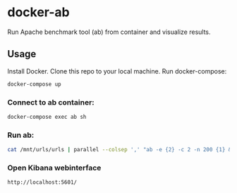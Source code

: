 # docker-ab

Run Apache benchmark tool (ab) from container and visualize results.

## Usage
Install Docker. Clone this repo to your local machine. Run docker-compose: 
```bash
docker-compose up
```

### Connect to ab container:
```bash
docker-compose exec ab sh
```

### Run ab:
```bash
cat /mnt/urls/urls | parallel --colsep ',' "ab -e {2} -c 2 -n 200 {1} && cat {2} | tail -n 100 | sed 's/^/{2},/' >> /tmp/ab.csv"
```

### Open Kibana webinterface
```bash
http://localhost:5601/
```

